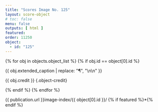 ```yaml
---
title: "Scores Image No. 125"
layout: score-object
# toc: false
menu: false
outputs: [ html ]
featured: 
order: 11250
object:
  - id: "125"
---
```


{% for obj in objects.object_list %}
{% if obj.id == object[0].id %}

{{ obj.extended_caption | replace: "¶", "\n\n" }}

{{ obj.credit }} {.object-credit}

{% endif %}
{% endfor %}

<div class="object-credit object-url is-print-only">

{{ publication.url }}image-index/{{ object[0].id }}/ {% if featured %}*{% endif %}

</div>

